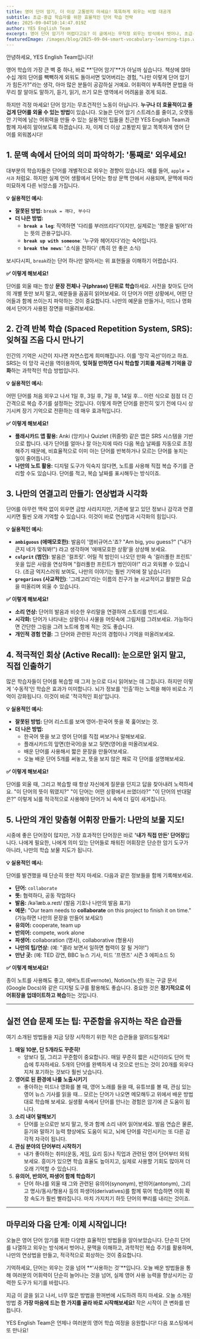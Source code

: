 ```yaml
---
title: 영어 단어 암기, 더 이상 고통받지 마세요! 똑똑하게 외우는 비법 대공개
subtitle: 초급-중급 학습자를 위한 효율적인 단어 학습 전략
date: 2025-09-04T10:14:47.019Z
author: YES English Team
excerpt: 영어 단어 암기가 어렵다고요? 이 글에서는 무작정 외우는 방식에서 벗어나, 초급-중급 학습자들이 즉시 활용할 수 있는 과학적이고 실용적인 영어 단어 암기법을 소개합니다. 이제 더 이상 스트레스 받지 않고 효율적으로 어휘력을 확장해 보세요!
featuredImage: /images/blog/2025-09-04-smart-vocabulary-learning-tips.webp
---
```


안녕하세요, YES English Team입니다!

영어 학습의 가장 큰 벽 중 하나, 바로 **'단어 암기'**가 아닐까 싶습니다. 책상에 앉아 수십 개의 단어를 빽빽하게 외워도 돌아서면 잊어버리는 경험, "나만 이렇게 단어 암기가 힘든가?"라는 생각, 아마 많은 분들이 공감하실 거예요. 어휘력이 부족하면 문법을 아무리 잘 알아도 말하기, 듣기, 읽기, 쓰기 모든 영역에서 어려움을 겪게 되죠.

하지만 걱정 마세요! 단어 암기는 무조건적인 노동이 아닙니다. **누구나 더 효율적이고 즐겁게 단어를 외울 수 있는 방법**이 있습니다. 오늘은 단어 암기 스트레스를 줄이고, 오랫동안 기억에 남는 어휘력을 만들 수 있는 실용적인 팁들을 친근한 YES English Team과 함께 자세히 알아보도록 하겠습니다. 자, 이제 더 이상 고통받지 말고 똑똑하게 영어 단어를 외워봅시다!

## 1. 문맥 속에서 단어의 의미 파악하기: '통째로' 외우세요!

대부분의 학습자들은 단어를 개별적으로 외우는 경향이 있습니다. 예를 들어, `apple = 사과` 처럼요. 하지만 실제 언어 생활에서 단어는 항상 문맥 안에서 사용되며, 문맥에 따라 미묘하게 다른 뉘앙스를 가집니다.

**💡 실용적인 예시:**

*   **잘못된 방법:** `break = 깨다, 부수다`
*   **더 나은 방법:**
    *   **`break a leg`**: 직역하면 '다리를 부러뜨리다'이지만, 실제로는 '행운을 빌어!'라는 뜻의 관용구입니다.
    *   **`break up with someone`**: '누구와 헤어지다'라는 숙어입니다.
    *   **`break the news`**: '소식을 전하다' (특히 안 좋은 소식)

보시다시피, `break`라는 단어 하나만 알아서는 위 표현들을 이해하기 어렵습니다.

**✅ 이렇게 해보세요!**

단어를 외울 때는 항상 **문장 전체나 구(phrase) 단위로 학습**하세요. 사전을 찾아도 단어의 개별 뜻만 보지 말고, 예문들을 꼼꼼히 읽어보세요. 이 단어가 어떤 상황에서, 어떤 단어들과 함께 쓰이는지 파악하는 것이 중요합니다. 나만의 예문을 만들거나, 미드나 영화에서 단어가 사용된 장면을 떠올려보세요.

## 2. 간격 반복 학습 (Spaced Repetition System, SRS): 잊혀질 즈음 다시 만나기

인간의 기억은 시간이 지나면 자연스럽게 희미해집니다. 이를 '망각 곡선'이라고 하죠. SRS는 이 망각 곡선을 역이용하여, **잊혀질 만하면 다시 학습할 기회를 제공해 기억을 강화**하는 과학적인 학습 방법입니다.

**💡 실용적인 예시:**

어떤 단어를 처음 외우고 나서 1일 후, 3일 후, 7일 후, 14일 후... 이런 식으로 점점 더 긴 간격으로 복습 주기를 설정하는 것입니다. 이렇게 하면 단어를 완전히 잊기 전에 다시 상기시켜 장기 기억으로 전환하는 데 매우 효과적입니다.

**✅ 이렇게 해보세요!**

*   **플래시카드 앱 활용:** Anki (앙키)나 Quizlet (퀴즐렛) 같은 앱은 SRS 시스템을 기반으로 합니다. 내가 단어를 얼마나 잘 아는지에 따라 다음 복습 날짜를 자동으로 조정해주기 때문에, 비효율적으로 이미 아는 단어를 반복하거나 모르는 단어를 놓치는 일이 줄어듭니다.
*   **나만의 노트 활용:** 디지털 도구가 익숙지 않다면, 노트를 사용해 직접 복습 주기를 관리할 수도 있습니다. 단어를 적고, 복습 날짜를 표시해두는 방식이죠.

## 3. 나만의 연결고리 만들기: 연상법과 시각화

단어를 아무런 맥락 없이 외우면 금방 사라지지만, 기존에 알고 있던 정보나 감각과 연결시키면 훨씬 오래 기억할 수 있습니다. 이것이 바로 연상법과 시각화의 힘입니다.

**💡 실용적인 예시:**

*   **`ambiguous` (애매모호한)**: 발음이 '앰비규어스'죠? "Am big, you guess?" ("내가 큰지 네가 맞춰봐!") 라고 생각하며 '애매모호한 상황'을 상상해 보세요.
*   **`culprit` (범인)**: 발음은 '컬프릿'. 어릴 적 범인이 나오던 만화 속 '컬러풀한 프린트' 옷을 입은 사람을 연상하며 "컬러풀한 프린트가 범인이야!" 라고 외워볼 수 있습니다. (조금 억지스러워 보여도, 나만의 이야기는 훨씬 기억에 잘 남습니다!)
*   **`gregarious` (사교적인)**: '그레고리'라는 이름의 친구가 늘 사교적이고 활발한 모습을 떠올리며 외울 수 있습니다.

**✅ 이렇게 해보세요!**

*   **소리 연상:** 단어의 발음과 비슷한 우리말을 연결하여 스토리를 만드세요.
*   **시각화:** 단어가 나타내는 상황이나 사물을 머릿속에 그림처럼 그려보세요. 가능하다면 간단한 그림을 그려 노트에 함께 적는 것도 좋습니다.
*   **개인적 경험 연결:** 그 단어와 관련된 자신의 경험이나 기억을 떠올려보세요.

## 4. 적극적인 회상 (Active Recall): 눈으로만 읽지 말고, 직접 인출하기

많은 학습자들이 단어를 복습할 때 그저 눈으로 다시 읽어보는 데 그칩니다. 하지만 이렇게 '수동적'인 학습은 효과가 미미합니다. 뇌가 정보를 '인출'하는 노력을 해야 비로소 기억이 강화됩니다. 이것이 바로 '적극적인 회상'입니다.

**💡 실용적인 예시:**

*   **잘못된 방법:** 단어 리스트를 보며 영어-한국어 뜻을 쭉 훑어보는 것.
*   **더 나은 방법:**
    *   한국어 뜻을 보고 영어 단어를 직접 써보거나 말해보세요.
    *   플래시카드의 앞면(한국어)을 보고 뒷면(영어)을 떠올려보세요.
    *   배운 단어를 사용해서 짧은 문장을 만들어보세요.
    *   오늘 배운 단어 5개를 써놓고, 뜻을 보지 않은 채로 각 단어를 설명해보세요.

**✅ 이렇게 해보세요!**

단어를 외울 때, 그리고 복습할 때 항상 자신에게 질문을 던지고 답을 찾아내려 노력하세요. "이 단어의 뜻이 뭐였지?" "이 단어는 어떤 상황에서 쓰였더라?" "이 단어의 반대말은?" 이렇게 뇌를 적극적으로 사용해야 단어가 뇌 속에 더 깊이 새겨집니다.

## 5. 나만의 개인 맞춤형 어휘장 만들기: 나만의 보물 지도!

시중에 좋은 단어장이 많지만, 가장 효과적인 단어장은 바로 **'내가 직접 만든' 단어장**입니다. 나에게 필요한, 나에게 의미 있는 단어들로 채워진 어휘장은 단순한 암기 도구가 아니라, 나만의 학습 보물 지도가 됩니다.

**💡 실용적인 예시:**

단어를 발견했을 때 단순히 뜻만 적지 마세요. 다음과 같은 정보들을 함께 기록해보세요.

*   **단어:** `collaborate`
*   **뜻:** 협력하다, 공동 작업하다
*   **발음:** /kəˈlæb.ə.reɪt/ (발음 기호나 나만의 발음 표기)
*   **예문:** "Our team needs to **collaborate** on this project to finish it on time." (가능하면 나만의 문장을 만들어 보세요!)
*   **유의어:** cooperate, team up
*   **반의어:** compete, work alone
*   **파생어:** collaboration (명사), collaborative (형용사)
*   **나만의 팁/연상:** (예: "콜라 보면서 일하면 협력이 잘 될 거야!")
*   **만난 곳:** (예: TED 강연, BBC 뉴스 기사, 미드 '프렌즈' 시즌 3 에피소드 5)

**✅ 이렇게 해보세요!**

종이 노트를 사용해도 좋고, 에버노트(Evernote), Notion(노션) 또는 구글 문서(Google Docs)와 같은 디지털 도구를 활용해도 좋습니다. 중요한 것은 **정기적으로 이 어휘장을 업데이트하고 복습**하는 것입니다.

---

## 실전 연습 문제 또는 팁: 꾸준함을 유지하는 작은 습관들

여기 소개된 방법들을 지금 당장 시작하기 위한 작은 습관들을 알려드릴게요!

1.  **매일 10분, 단 5개라도 꾸준히!**
    *   양보다 질, 그리고 꾸준함이 중요합니다. 매일 꾸준히 짧은 시간이라도 단어 학습에 투자하세요. 5개의 단어를 완벽하게 내 것으로 만드는 것이 20개를 외우다 지쳐 포기하는 것보다 훨씬 낫습니다.
2.  **영어로 된 환경에 나를 노출시키기**
    *   좋아하는 미드나 영화를 볼 때, 영어 노래를 들을 때, 유튜브를 볼 때, 관심 있는 영어 뉴스 기사를 읽을 때... 모르는 단어가 나오면 메모해두고 위에서 배운 방법대로 학습해 보세요. 실생활 속에서 단어를 만나는 경험은 암기에 큰 도움이 됩니다.
3.  **소리 내어 말해보기**
    *   단어를 눈으로만 보지 말고, 뜻과 함께 소리 내어 읽어보세요. 발음 연습은 물론, 듣기와 말하기 능력 향상에도 도움이 되고, 뇌에 단어를 각인시키는 또 다른 감각적 자극이 됩니다.
4.  **관심 분야의 단어부터 시작하기**
    *   내가 좋아하는 취미(운동, 게임, 요리 등)나 직업과 관련된 영어 단어부터 외워보세요. 흥미가 있으면 학습 효율도 높아지고, 실제로 사용할 기회도 많아져 더 오래 기억할 수 있습니다.
5.  **유의어, 반의어, 파생어 함께 학습하기**
    *   단어 하나를 외울 때 그와 관련된 유의어(synonym), 반의어(antonym), 그리고 명사/동사/형용사 등의 파생어(derivatives)를 함께 묶어 학습하면 어휘 확장 속도가 훨씬 빨라집니다. 마치 가지치기 하듯 단어의 뿌리를 내리는 것이죠.

---

## 마무리와 다음 단계: 이제 시작입니다!

오늘은 영어 단어 암기를 위한 다양한 효율적인 방법들을 알아보았습니다. 단순히 단어를 나열하고 외우는 방식에서 벗어나, 문맥을 이해하고, 과학적인 복습 주기를 활용하며, 나만의 연상법을 만들고, 적극적으로 회상하는 것이 중요합니다.

기억하세요, 단어는 외우는 것을 넘어 **'사용하는 것'**입니다. 오늘 배운 방법들을 통해 여러분의 어휘력이 단순히 늘어나는 것을 넘어, 실제 영어 사용 능력을 향상시키는 강력한 도구가 되기를 바랍니다.

지금 이 글을 읽고 나서, 너무 많은 방법을 한꺼번에 시도하려 하지 마세요. 오늘 소개된 방법 중 **가장 마음에 드는 한 가지를 골라 바로 시작해보세요!** 작은 시작이 큰 변화를 만듭니다.

YES English Team은 언제나 여러분의 영어 학습 여정을 응원합니다! 다음 포스팅에서 또 만나요!